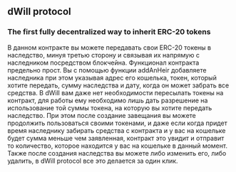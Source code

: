 ## dWill protocol

### The first fully decentralized way to inherit ERC-20 tokens

В данном контракте вы можете передавать свои ERC-20 токены в наследство, минуя третью сторону и связывая их напрямую с наследником посредством блокчейна.
Функционал контракта предельно прост. Вы с помощью функции addAnHeir добавляете наследника при этом указывая адрес его кошелька, токен, который хотите передать, сумму наследства и дату, когда он может забрать все средства. 
В dWill вам даже нет необходимости пересылать токены на контракт, для работы ему необходимо лишь дать разрешение на использование той суммы токена, на которую вы хотите передать наследство. При этом после создание завещания вы можете продолжить пользоваться своими токенами, и даже если когда придет время наследнику забирать средства с контракта и у вас на кошельке будет сумма меньше чем заявленная, контракт это увидит и отправит то количество, которое находится у вас на кошельке в данный момент.
Также после создания наследства вы можете либо изменить его, либо удалить, в dWill protocol все это делается за один клик.